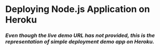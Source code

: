Deploying Node.js Application on Heroku
=======================================

### *Even though the live demo URL has not provided, this is the representation of simple deployment demo app on Heroku.*